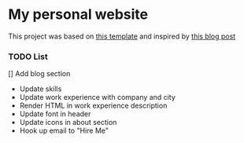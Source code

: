 # My personal website

This project was based on [this template](https://colorlib.com/preview/#jackson) and inspired by [this blog post](https://www.freecodecamp.org/news/portfolio-app-using-react-618814e35843/)

### TODO List

[] Add blog section
* Update skills
* Update work experience with company and city
* Render HTML in work experience description
* Update font in header
* Update icons in about section
* Hook up email to "Hire Me"
